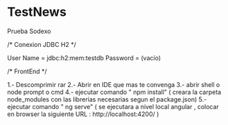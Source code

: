 # TestNews
Prueba Sodexo

/* Conexion JDBC H2 */

User Name = jdbc:h2:mem:testdb
Password = (vacío)

/* FrontEnd */

1.- Descomprimir rar
2.- Abrir en IDE que mas te convenga 
3.- abrir shell o node prompt o cmd 
4.- ejecutar comando " npm install" ( creara la carpeta node_modules con las librerias necesarias segun el package.json)
5.- ejecutar comando " ng serve" ( se ejecutara a nivel local angular , colocar en browser la siguiente URL : http://localhost:4200/ )

